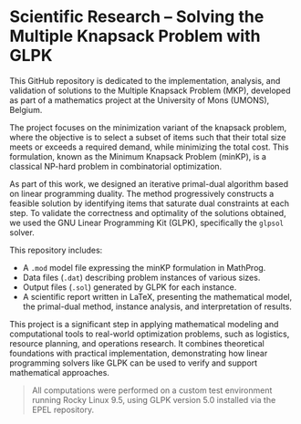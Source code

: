 # Scientific Research – Solving the Multiple Knapsack Problem with GLPK

This GitHub repository is dedicated to the implementation, analysis, and validation of solutions to the Multiple Knapsack Problem (MKP), developed as part of a mathematics project at the University of Mons (UMONS), Belgium.

The project focuses on the minimization variant of the knapsack problem, where the objective is to select a subset of items such that their total size meets or exceeds a required demand, while minimizing the total cost. This formulation, known as the Minimum Knapsack Problem (minKP), is a classical NP-hard problem in combinatorial optimization.

As part of this work, we designed an iterative primal-dual algorithm based on linear programming duality. The method progressively constructs a feasible solution by identifying items that saturate dual constraints at each step. To validate the correctness and optimality of the solutions obtained, we used the GNU Linear Programming Kit (GLPK), specifically the `glpsol` solver.

This repository includes:
- A `.mod` model file expressing the minKP formulation in MathProg.
- Data files (`.dat`) describing problem instances of various sizes.
- Output files (`.sol`) generated by GLPK for each instance.
- A scientific report written in LaTeX, presenting the mathematical model, the primal-dual method, instance analysis, and interpretation of results.

This project is a significant step in applying mathematical modeling and computational tools to real-world optimization problems, such as logistics, resource planning, and operations research. It combines theoretical foundations with practical implementation, demonstrating how linear programming solvers like GLPK can be used to verify and support mathematical approaches.

> All computations were performed on a custom test environment running Rocky Linux 9.5, using GLPK version 5.0 installed via the EPEL repository.

